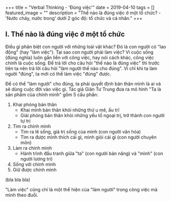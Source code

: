 +++
title =  "Verbal Thinking - 'Đúng việc'"
date = 2019-04-10
tags = []
featured_image = ""
description = "Thế nào là đúng việc ở một tổ chức? - 'Nước chảy, nước trong' dưới 2 góc độ: tổ chức và cá nhân."
+++

## I. Thế nào là đúng việc ở một tổ chức

Điều gì phân biệt con người với những loài vật khác? Đó là con người có "lao động" (hay "làm việc"). Tại sao con người phải làm việc? Vì cuộc sống (đúng nghĩa) luôn gắn liền với công việc, hay nói cách khác, công việc chính là cuộc sống. Để trả lời cho câu hỏi "thế nào là đúng việc" thì trước tiên ta nên trả lời câu hỏi "làm người thế nào cho đúng". Vì chỉ khi ta làm người "đúng", ta mới có thể làm việc "đúng" được.

Để có thể "làm người" cho đúng, ta phải quyết định bản thân mình là ai và sẽ dùng cuộc đời vào việc gì. Tác giả Giản Tư Trung đưa ra mô hình "Ta là sản phẩm của chính mình" gồm 5 cấu phần:

1. Khai phóng bản thân
    + Khai minh bản thân khỏi những thứ u mê, ấu trĩ
    + Giải phóng bản thân khỏi những yếu tố ngoại trị, trở thành con người tự trị
2. Tìm ra chính mình
    + Tìm ra lẽ sống, giá trị sống của mình (con người văn hóa)
    + Tìm ra được mình thích cái gì, mình giỏi cái gì (con người chuyên môn)
3. Làm ra chính mình
    + Hành trình đấu tranh giữa "ta" (con người bản năng) và "mình" (con người lương tri)
4. Sống với chính mình
5. Giữ được chính mình

(bla bla bla)

"Làm việc" cũng chỉ là một thể hiện của "làm người" trong công việc mà mình theo đuổi.  